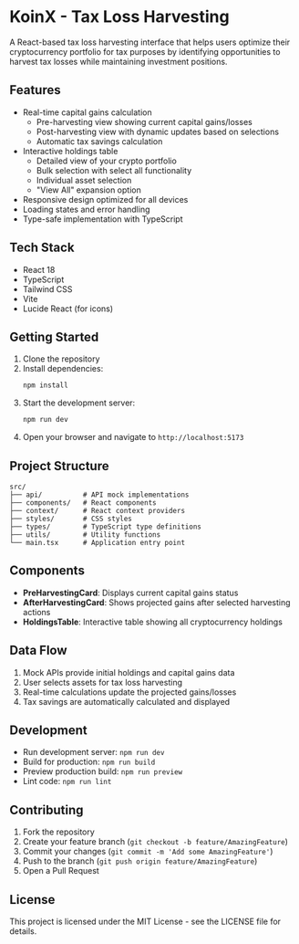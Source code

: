 # KoinX - Tax Loss Harvesting

A React-based tax loss harvesting interface that helps users optimize their cryptocurrency portfolio for tax purposes by identifying opportunities to harvest tax losses while maintaining investment positions.

## Features

- Real-time capital gains calculation
  - Pre-harvesting view showing current capital gains/losses
  - Post-harvesting view with dynamic updates based on selections
  - Automatic tax savings calculation
- Interactive holdings table
  - Detailed view of your crypto portfolio
  - Bulk selection with select all functionality
  - Individual asset selection
  - "View All" expansion option
- Responsive design optimized for all devices
- Loading states and error handling
- Type-safe implementation with TypeScript

## Tech Stack

- React 18
- TypeScript
- Tailwind CSS
- Vite
- Lucide React (for icons)

## Getting Started

1. Clone the repository
2. Install dependencies:
   ```bash
   npm install
   ```
3. Start the development server:
   ```bash
   npm run dev
   ```
4. Open your browser and navigate to `http://localhost:5173`

## Project Structure

```
src/
├── api/          # API mock implementations
├── components/   # React components
├── context/      # React context providers
├── styles/       # CSS styles
├── types/        # TypeScript type definitions
├── utils/        # Utility functions
└── main.tsx      # Application entry point
```

## Components

- **PreHarvestingCard**: Displays current capital gains status
- **AfterHarvestingCard**: Shows projected gains after selected harvesting actions
- **HoldingsTable**: Interactive table showing all cryptocurrency holdings

## Data Flow

1. Mock APIs provide initial holdings and capital gains data
2. User selects assets for tax loss harvesting
3. Real-time calculations update the projected gains/losses
4. Tax savings are automatically calculated and displayed

## Development

- Run development server: `npm run dev`
- Build for production: `npm run build`
- Preview production build: `npm run preview`
- Lint code: `npm run lint`

## Contributing

1. Fork the repository
2. Create your feature branch (`git checkout -b feature/AmazingFeature`)
3. Commit your changes (`git commit -m 'Add some AmazingFeature'`)
4. Push to the branch (`git push origin feature/AmazingFeature`)
5. Open a Pull Request

## License

This project is licensed under the MIT License - see the LICENSE file for details.

